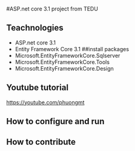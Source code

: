 #ASP.net core 3.1 project from TEDU
## Teachnologies
 - ASP.net core 3.1
 - Entity Framework Core 3.1
 ##install packages
 - Microsoft.EntityFrameworkCore.Sqlserver
 - Microsoft.EntityFrameworkCore.Tools
 - Microsoft.EntityFrameworkCore.Design

## Youtube tutorial
https://youtube.com/phuongmt
## How to configure and run
## How to contribute

